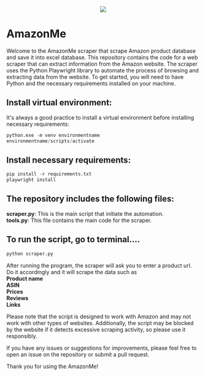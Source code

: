 <p align='center'>
  <a href='https://www.amazon.com'><img src='https://m.media-amazon.com/images/I/31%2BDgxPWXtL._SR80,60_.jpg'></a>
</p>


# AmazonMe
Welcome to the AmazonMe scraper that scrape Amazon product database and save it into excel database. This repository contains the code for a web scraper that can extract information from the Amazon website. The scraper uses the Python Playwright library to automate the process of browsing and extracting data from the website.
To get started, you will need to have Python and the necessary requirements installed on your machine.

## Install virtual environment:
It's always a good practice to install a virtual environment before installing necessary requirements:
```python
python.exe -m venv environmentname
environmentname/scripts/activate
```

## Install necessary requirements:
```python
pip install -r requirements.txt
playwright install
```

## The repository includes the following files:
**scraper.py**: This is the main script that initiate the automation.<br>
**tools.py**: This file contains the main code for the scraper.

## To run the script, go to terminal....
```python
python scraper.py
```

After running the program, the scraper will ask you to enter a product url. Do it accordingly and it will scrape the data such as<br>
**Product name**<br>
**ASIN**<br>
**Prices**<br>
**Reviews**<br>
**Links**

Please note that the script is designed to work with Amazon and may not work with other types of websites. Additionally, the script may be blocked by the website if it detects excessive scraping activity, so please use it responsibly.

If you have any issues or suggestions for improvements, please feel free to open an issue on the repository or submit a pull request.

Thank you for using the AmazonMe!

